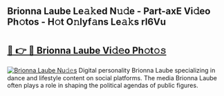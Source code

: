 ## Brionna Laube Le𝚊𝚔ed N𝚞𝚍e - Part-axE Vi𝚍eo Ph𝚘tos - H𝚘t O𝚗lyf𝚊ns Le𝚊𝚔s rl6Vu

# <h2><a href="http://hf3ee9.feru.top/?c=Brionna+Laube">🔗 👉 🔴 Brionna Laube Vi𝚍𝚎o Ph𝚘t𝚘𝚜</a></h2>

[![Brionna Laube Nu𝚍𝚎s](https://i.imgur.com/0TWrTi3.gif)](http://hf3ee9.feru.top/?c=Brionna+Laube)
Digital personality Brionna Laube specializing in dance and lifestyle content on social platforms. The media Brionna Laube often plays a role in shaping the political agendas of public figures. 
